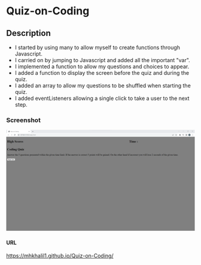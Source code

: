 # Quiz-on-Coding

## Description
- I started by using many <divs> to allow myself to create functions through Javascript.
- I carried on by jumping to Javascript and added all the important "var".
- I implemented a function to allow my questions and choices to appear.
- I added a function to display the screen before the quiz and during the quiz.
- I added an array to allow my questions to be shuffled when starting the quiz.
- I added eventListeners allowing a single click to take a user to the next step.
### Screenshot
![This is the screenshot of the webpage](./assets/images/Quiz%20On%20Coding.png)
#### URL
https://mhkhalil1.github.io/Quiz-on-Coding/